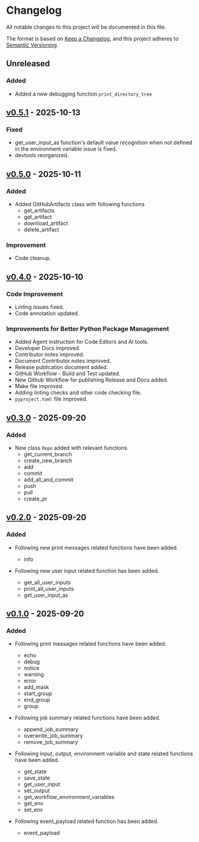 # Changelog

All notable changes to this project will be documented in this file.

The format is based on [Keep a Changelog](https://keepachangelog.com/en/1.0.0/),
and this project adheres to [Semantic Versioning](https://semver.org/spec/v2.0.0.html).

## Unreleased

### Added

- Added a new debugging function `print_directory_tree`


## [v0.5.1](https://github.com/VatsalJagani/github-action-toolkit-python/releases/tag/v0.5.1) - 2025-10-13

### Fixed

- get_user_input_as function's default value recognition when not defined in the environment variable issue is fixed.
- devtools reorganized.


## [v0.5.0](https://github.com/VatsalJagani/github-action-toolkit-python/releases/tag/v0.5.0) - 2025-10-11

### Added

- Added GitHubArtifacts class with following functions
    - get_artifacts
    - get_artifact
    - download_artifact
    - delete_artifact

### Improvement

- Code cleanup.


## [v0.4.0](https://github.com/VatsalJagani/github-action-toolkit-python/releases/tag/v0.4.0) - 2025-10-10

### Code Improvement

- Linting issues fixed.
- Code annotation updated.

### Improvements for Better Python Package Management

- Added Agent instruction for Code Editors and AI tools.
- Developer Docs improved.
- Contributor notes improved.
- Document Contributor notes improved.
- Release publication document added.
- GitHub Workflow - Build and Test updated.
- New Github Workflow for publishing Release and Docs added.
- Make file improved.
- Adding linting checks and other code checking file.
- `pyproject.toml` file improved.


## [v0.3.0](https://github.com/VatsalJagani/github-action-toolkit-python/releases/tag/v0.3.0) - 2025-09-20

### Added

- New class `Repo` added with relevant functions.
    - get_current_branch
    - create_new_branch
    - add
    - commit
    - add_all_and_commit
    - push
    - pull
    - create_pr



## [v0.2.0](https://github.com/VatsalJagani/github-action-toolkit-python/releases/tag/v0.2.0) - 2025-09-20

### Added

- Following new print messages related functions have been added.
    - info

- Following new user input related function has been added.
    - get_all_user_inputs
    - print_all_user_inputs
    - get_user_input_as


## [v0.1.0](https://github.com/VatsalJagani/github-action-toolkit-python/releases/tag/v0.1.0) - 2025-09-20

### Added

- Following print messages related functions have been added.
    - echo
    - debug
    - notice
    - warning
    - error
    - add_mask
    - start_group
    - end_group
    - group

- Following job summary related functions have been added.
    - append_job_summary
    - overwrite_job_summary
    - remove_job_summary

- Following input, output, environment variable and state related functions have been added.
    - get_state
    - save_state
    - get_user_input
    - set_output
    - get_workflow_environment_variables
    - get_env
    - set_env

- Following event_payload related function has been added.
    - event_payload
